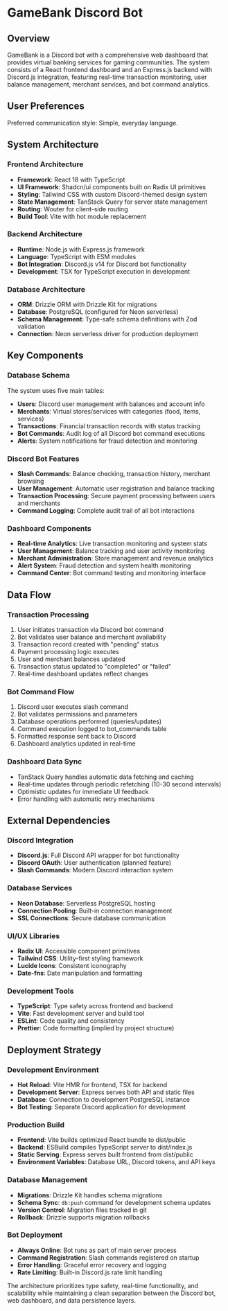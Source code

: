 # GameBank Discord Bot

## Overview

GameBank is a Discord bot with a comprehensive web dashboard that provides virtual banking services for gaming communities. The system consists of a React frontend dashboard and an Express.js backend with Discord.js integration, featuring real-time transaction monitoring, user balance management, merchant services, and bot command analytics.

## User Preferences

Preferred communication style: Simple, everyday language.

## System Architecture

### Frontend Architecture
- **Framework**: React 18 with TypeScript
- **UI Framework**: Shadcn/ui components built on Radix UI primitives
- **Styling**: Tailwind CSS with custom Discord-themed design system
- **State Management**: TanStack Query for server state management
- **Routing**: Wouter for client-side routing
- **Build Tool**: Vite with hot module replacement

### Backend Architecture
- **Runtime**: Node.js with Express.js framework
- **Language**: TypeScript with ESM modules
- **Bot Integration**: Discord.js v14 for Discord bot functionality
- **Development**: TSX for TypeScript execution in development

### Database Architecture
- **ORM**: Drizzle ORM with Drizzle Kit for migrations
- **Database**: PostgreSQL (configured for Neon serverless)
- **Schema Management**: Type-safe schema definitions with Zod validation
- **Connection**: Neon serverless driver for production deployment

## Key Components

### Database Schema
The system uses five main tables:
- **Users**: Discord user management with balances and account info
- **Merchants**: Virtual stores/services with categories (food, items, services)
- **Transactions**: Financial transaction records with status tracking
- **Bot Commands**: Audit log of all Discord bot command executions
- **Alerts**: System notifications for fraud detection and monitoring

### Discord Bot Features
- **Slash Commands**: Balance checking, transaction history, merchant browsing
- **User Management**: Automatic user registration and balance tracking
- **Transaction Processing**: Secure payment processing between users and merchants
- **Command Logging**: Complete audit trail of all bot interactions

### Dashboard Components
- **Real-time Analytics**: Live transaction monitoring and system stats
- **User Management**: Balance tracking and user activity monitoring
- **Merchant Administration**: Store management and revenue analytics
- **Alert System**: Fraud detection and system health monitoring
- **Command Center**: Bot command testing and monitoring interface

## Data Flow

### Transaction Processing
1. User initiates transaction via Discord bot command
2. Bot validates user balance and merchant availability
3. Transaction record created with "pending" status
4. Payment processing logic executes
5. User and merchant balances updated
6. Transaction status updated to "completed" or "failed"
7. Real-time dashboard updates reflect changes

### Bot Command Flow
1. Discord user executes slash command
2. Bot validates permissions and parameters
3. Database operations performed (queries/updates)
4. Command execution logged to bot_commands table
5. Formatted response sent back to Discord
6. Dashboard analytics updated in real-time

### Dashboard Data Sync
- TanStack Query handles automatic data fetching and caching
- Real-time updates through periodic refetching (10-30 second intervals)
- Optimistic updates for immediate UI feedback
- Error handling with automatic retry mechanisms

## External Dependencies

### Discord Integration
- **Discord.js**: Full Discord API wrapper for bot functionality
- **Discord OAuth**: User authentication (planned feature)
- **Slash Commands**: Modern Discord interaction system

### Database Services
- **Neon Database**: Serverless PostgreSQL hosting
- **Connection Pooling**: Built-in connection management
- **SSL Connections**: Secure database communication

### UI/UX Libraries
- **Radix UI**: Accessible component primitives
- **Tailwind CSS**: Utility-first styling framework
- **Lucide Icons**: Consistent iconography
- **Date-fns**: Date manipulation and formatting

### Development Tools
- **TypeScript**: Type safety across frontend and backend
- **Vite**: Fast development server and build tool
- **ESLint**: Code quality and consistency
- **Prettier**: Code formatting (implied by project structure)

## Deployment Strategy

### Development Environment
- **Hot Reload**: Vite HMR for frontend, TSX for backend
- **Development Server**: Express serves both API and static files
- **Database**: Connection to development PostgreSQL instance
- **Bot Testing**: Separate Discord application for development

### Production Build
- **Frontend**: Vite builds optimized React bundle to dist/public
- **Backend**: ESBuild compiles TypeScript server to dist/index.js
- **Static Serving**: Express serves built frontend from dist/public
- **Environment Variables**: Database URL, Discord tokens, and API keys

### Database Management
- **Migrations**: Drizzle Kit handles schema migrations
- **Schema Sync**: `db:push` command for development schema updates
- **Version Control**: Migration files tracked in git
- **Rollback**: Drizzle supports migration rollbacks

### Bot Deployment
- **Always Online**: Bot runs as part of main server process
- **Command Registration**: Slash commands registered on startup
- **Error Handling**: Graceful error recovery and logging
- **Rate Limiting**: Built-in Discord.js rate limit handling

The architecture prioritizes type safety, real-time functionality, and scalability while maintaining a clean separation between the Discord bot, web dashboard, and data persistence layers.